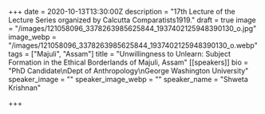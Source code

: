 +++
date = 2020-10-13T13:30:00Z
description = "17th Lecture of the Lecture Series organized by Calcutta Comparatists1919."
draft = true
image = "/images/121058096_3378263985625844_1937402125948390130_o.jpg"
image_webp = "/images/121058096_3378263985625844_1937402125948390130_o.webp"
tags = ["Majuli", "Assam"]
title = "Unwillingness to Unlearn: Subject Formation in the Ethical Borderlands of Majuli, Assam"
[[speakers]]
bio = "PhD Candidate\nDept of Anthropology\nGeorge Washington University"
speaker_image = ""
speaker_image_webp = ""
speaker_name = "Shweta Krishnan"

+++

